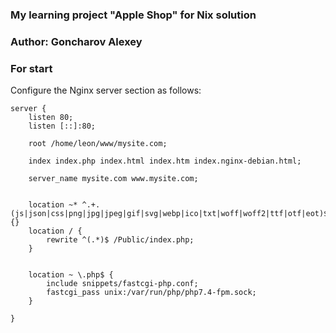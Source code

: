 ### My learning project "Apple Shop" for Nix solution
### Author: Goncharov Alexey

### For start

Configure the Nginx server section as follows:

```nginx
server {
	listen 80;
	listen [::]:80;

	root /home/leon/www/mysite.com;

	index index.php index.html index.htm index.nginx-debian.html;

	server_name mysite.com www.mysite.com;

  	
 	location ~* ^.+.(js|json|css|png|jpg|jpeg|gif|svg|webp|ico|txt|woff|woff2|ttf|otf|eot)$ {}
	location / {
		rewrite ^(.*)$ /Public/index.php;
	}


	location ~ \.php$ {
		include snippets/fastcgi-php.conf;
		fastcgi_pass unix:/var/run/php/php7.4-fpm.sock;
	}

}
